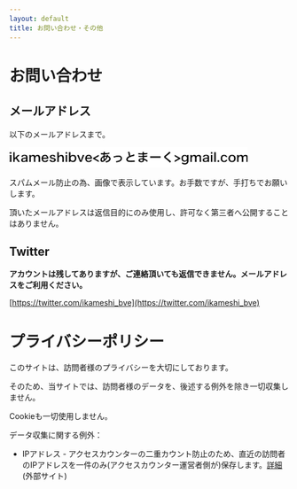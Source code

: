 ```yaml
---
layout: default
title: お問い合わせ・その他
---
```


# お問い合わせ


## メールアドレス

以下のメールアドレスまで。

![MailAddress](assets/img/mail.bmp)​

スパムメール防止の為、画像で表示しています。お手数ですが、手打ちでお願いします。

頂いたメールアドレスは返信目的にのみ使用し、許可なく第三者へ公開することはありません。


## Twitter

**アカウントは残してありますが、ご連絡頂いても返信できません。メールアドレスをご利用ください。**

[https://twitter.com/ikameshi_bve](https://twitter.com/ikameshi_bve)



# プライバシーポリシー

このサイトは、訪問者様のプライバシーを大切にしております。

そのため、当サイトでは、訪問者様のデータを、後述する例外を除き一切収集しません。

Cookieも一切使用しません。

データ収集に関する例外：

* IPアドレス - アクセスカウンターの二重カウント防止のため、直近の訪問者のIPアドレスを一件のみ(アクセスカウンター運営者側が)保存します。[詳細](https://www.f-counter.net/) (外部サイト)